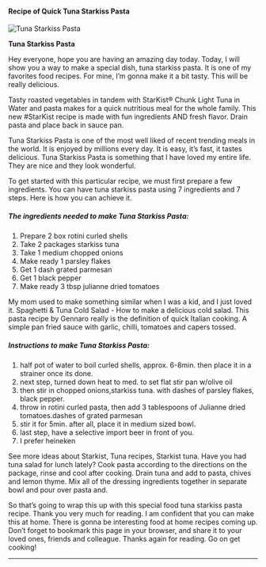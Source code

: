             

#### Recipe of Quick Tuna Starkiss Pasta

![Tuna Starkiss Pasta](https://img-global.cpcdn.com/recipes/45942523/751x532cq70/tuna-starkiss-pasta-recipe-main-photo.jpg)

**Tuna Starkiss Pasta**

Hey everyone, hope you are having an amazing day today. Today, I will show you a way to make a special dish, tuna starkiss pasta. It is one of my favorites food recipes. For mine, I’m gonna make it a bit tasty. This will be really delicious.

Tasty roasted vegetables in tandem with StarKist® Chunk Light Tuna in Water and pasta makes for a quick nutritious meal for the whole family. This new #StarKist recipe is made with fun ingredients AND fresh flavor. Drain pasta and place back in sauce pan.

Tuna Starkiss Pasta is one of the most well liked of recent trending meals in the world. It is enjoyed by millions every day. It is easy, it’s fast, it tastes delicious. Tuna Starkiss Pasta is something that I have loved my entire life. They are nice and they look wonderful.

To get started with this particular recipe, we must first prepare a few ingredients. You can have tuna starkiss pasta using 7 ingredients and 7 steps. Here is how you can achieve it.

##### The ingredients needed to make Tuna Starkiss Pasta:

1.  Prepare 2 box rotini curled shells
2.  Take 2 packages starkiss tuna
3.  Take 1 medium chopped onions
4.  Make ready 1 parsley flakes
5.  Get 1 dash grated parmesan
6.  Get 1 black pepper
7.  Make ready 3 tbsp julianne dried tomatoes

My mom used to make something similar when I was a kid, and I just loved it. Spaghetti & Tuna Cold Salad - How to make a delicious cold salad. This pasta recipe by Gennaro really is the definition of quick Italian cooking. A simple pan fried sauce with garlic, chilli, tomatoes and capers tossed.

##### Instructions to make Tuna Starkiss Pasta:

1.  half pot of water to boil curled shells, approx. 6-8min. then place it in a strainer once its done.
2.  next step, turned down heat to med. to set flat stir pan w/olive oil
3.  then stir in chopped onions,starkiss tuna. with dashes of parsley flakes, black pepper.
4.  throw in rotini curled pasta, then add 3 tablespoons of Julianne dried tomatoes.dashes of grated parmesan
5.  stir it for 5min. after all, place it in medium sized bowl.
6.  last step, have a selective import beer in front of you.
7.  I prefer heineken

See more ideas about Starkist, Tuna recipes, Starkist tuna. Have you had tuna salad for lunch lately? Cook pasta according to the directions on the package, rinse and cool after cooking. Drain tuna and add to pasta, chives and lemon thyme. Mix all of the dressing ingredients together in separate bowl and pour over pasta and.

So that’s going to wrap this up with this special food tuna starkiss pasta recipe. Thank you very much for reading. I am confident that you can make this at home. There is gonna be interesting food at home recipes coming up. Don’t forget to bookmark this page in your browser, and share it to your loved ones, friends and colleague. Thanks again for reading. Go on get cooking!

* * *